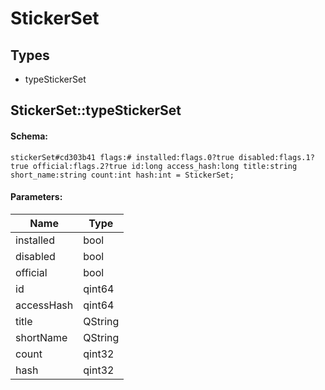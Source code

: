 # StickerSet

## Types

* typeStickerSet

## StickerSet::typeStickerSet

#### Schema:

`stickerSet#cd303b41 flags:# installed:flags.0?true disabled:flags.1?true official:flags.2?true id:long access_hash:long title:string short_name:string count:int hash:int = StickerSet;`

#### Parameters:

|Name|Type|
|----|----|
|installed|bool|
|disabled|bool|
|official|bool|
|id|qint64|
|accessHash|qint64|
|title|QString|
|shortName|QString|
|count|qint32|
|hash|qint32|

